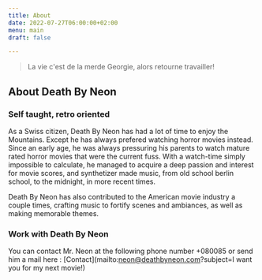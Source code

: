 ```yaml
---
title: About
date: 2022-07-27T06:00:00+02:00
menu: main
draft: false

---
```

> La vie c'est de la merde Georgie, alors retourne travailler!

## About Death By Neon

### Self taught, retro oriented

As a Swiss citizen, Death By Neon has had a lot of time to enjoy the Mountains. Except he has always prefered watching horror movies instead. Since an early age, he was always pressuring his parents to watch mature rated horror movies that were the current fuss. With a watch-time simply impossible to calculate, he managed to acquire a deep passion and interest for movie scores, and synthetizer made music, from old school berlin school, to the midnight, in more recent times.

Death By Neon has also contributed to the American movie industry a couple times, crafting music to fortify scenes and ambiances, as well as making memorable themes.

### Work with Death By Neon

You can contact Mr. Neon at the following phone number +080085
or send him a mail here : [Contact](mailto:neon@deathbyneon.com?subject=I want you for my next movie!)